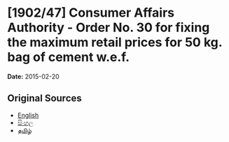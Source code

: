 # [1902/47] Consumer Affairs Authority - Order No. 30 for fixing the maximum retail prices for 50 kg. bag of cement w.e.f.

**Date:** 2015-02-20

## Original Sources

- [English](https://documents.gov.lk/view/extra-gazettes/2015/2/1902-47_E.pdf)
- [සිංහල](https://documents.gov.lk/view/extra-gazettes/2015/2/1902-47_S.pdf)
- [தமிழ்](https://documents.gov.lk/view/extra-gazettes/2015/2/1902-47_T.pdf)
